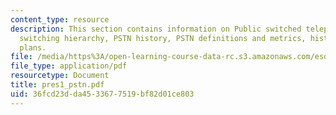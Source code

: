 ```yaml
---
content_type: resource
description: This section contains information on Public switched telephone network,
  switching hierarchy, PSTN history, PSTN definitions and metrics, historical connection
  plans.
file: /media/https%3A/open-learning-course-data-rc.s3.amazonaws.com/esd-342-advanced-system-architecture-spring-2006/36fcd23dda4533677519bf82d01ce803_pres1_pstn.pdf
file_type: application/pdf
resourcetype: Document
title: pres1_pstn.pdf
uid: 36fcd23d-da45-3367-7519-bf82d01ce803
---
```

